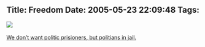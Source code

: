Title: Freedom
Date: 2005-05-23 22:09:48
Tags: 
---
<img vspace="0" hspace="0" border="0" src="http://www.damog.net/files/misc/presos.jpg"/><br/><br/><a href="http://www.fzln.org.mx" target="_blank">
We don&#8217;t want politic prisioners, but politians in jail.</a><br/><br/><br/>
